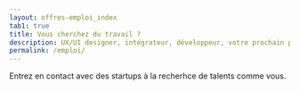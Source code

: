 ```yaml
---
layout: offres-emploi_index
tab1: true
title: Vous cherchez du travail ?
description: UX/UI designer, intégrateur, développeur, votre prochain poste se trouve peut-être dans notre job board.
permalink: /emploi/
---
```

Entrez en contact avec des startups à la recherhce de talents comme vous.
